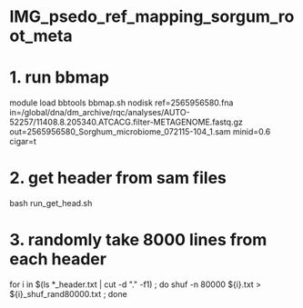 # IMG_psedo_ref_mapping_sorgum_root_meta
# 1. run bbmap
module load bbtools
bbmap.sh nodisk ref=2565956580.fna in=/global/dna/dm_archive/rqc/analyses/AUTO-52257/11408.8.205340.ATCACG.filter-METAGENOME.fastq.gz out=2565956580_Sorghum_microbiome_072115-104_1.sam minid=0.6 cigar=t

# 2. get header from sam files
bash run_get_head.sh

# 3. randomly take 8000 lines from each header
for i in $(ls *_header.txt | cut -d "." -f1) ; do shuf -n 80000 ${i}.txt > ${i}_shuf_rand80000.txt ; done
